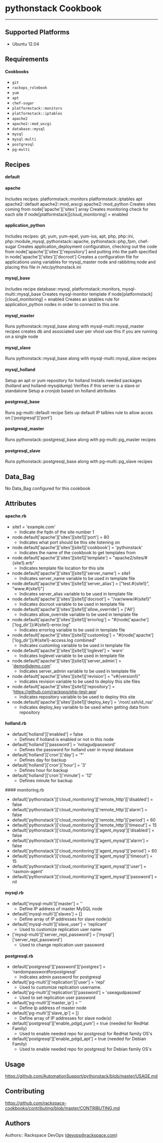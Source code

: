 # pythonstack Cookbook
-------------------------------

Supported Platforms
-------------------
* Ubuntu 12.04

Requirements
------------
#### Cookbooks
  
* `git` 
* `rackops_rolebook`  
* `yum`  
* `apt`  
* `chef-sugar`  
* `platformstack::monitors`  
* `platformstack::iptables`  
* `apache2`  
* `apache2::mod_wscgi`  
* `database::mysql`  
* `mysql`
* `mysql-multi`
* `postgresql`
* `pg-multi`  

Recipes
----------
#### default
#### apache
Includes recipes: platformstack::monitors platformstack::iptables apt apache2::default apache2::mod_wscgi apache2::mod_python
Creates sites coming from node['apache']['sites'] array
Creates monitoring check for each site if node[platformstack][cloud_monitoring] = enabled
#### application_python
Includes recipes: git, yum, yum-epel, yum-ius, apt, php, php::ini, php::module_mysql, pythonstack::apache, pythonstack::php_fpm, chef-sugar
Creates application_deployment configuration, checking out the code from node['apache']['sites']['repository'] and putting into the path specified in node['apache']['sites']['docroot']
Creates a configuration file for applications using variables for mysql_master node and rabbitmq node and placing this file in /etc/pythonstack.ini
#### mysql_base
Includes recipe database::mysql, platformstack::monitors, mysql-multi::mysql_base
Creates mysql-monitor template if node[platformstack][cloud_monitoring] = enabled
Creates an iptables rule for application_python nodes in order to connect to this one.
#### mysql_master
Runs pythonstack::mysql_base along with mysql-multi::mysql_master recipes
creates db and associated user per vhost
use this if you are running on a single node
#### mysql_slave
Runs pythonstack::mysql_base along with mysql-multi::mysql_slave recipes
#### mysql_holland
Setup an apt or yum repository for holland
Installs needed packages (holland and holland-mysqldump)
Verifies if this server is a slave or standalone
Setup a cronjob based on holland attributes
#### postgresql_base
Runs pg-multi::default recipe
Sets up default IP talbles rule to allow acces on ['postgresql']['port']
#### postgresql_master
Runs pythonstack::postgresql_base along with pg-multi::pg_master recipes
#### postgresql_slave
Runs pythonstack::postgresql_base along with pg-multi::pg_slave recipes

Data_Bag
----------

No Data_Bag configured for this cookbook


Attributes
----------

#### apache.rb
* site1 = 'example.com'
  * Indicate the fqdn of the site number 1
* node.default['apache']['sites'][site1]['port']         = 80
  * Indicates what port should be this site listening on
* node.default['apache']['sites'][site1]['cookbook']     = 'pythonstack'
  * Indicates the name of the cookbook to get templates from
* node.default['apache']['sites'][site1]['template']     = "apache2/sites/#{site1}.erb"
  * Indicates template file location for this site
* node.default['apache']['sites'][site1]['server_name']  = site1
  * Indicates server_name variable to be used in template file
* node.default['apache']['sites'][site1]['server_alias'] = ["test.#{site1}", "www.#{site1}"]
  * Indicates server_alias variable to be used in template file
* node.default['apache']['sites'][site1]['docroot']      = "/var/www/#{site1}"
  * Indicates docroot variable to be used in template file
* node.default['apache']['sites'][site1]['allow_override'] = ['All']
  * Indicates allow_override variable to be used in template file
* node.default['apache']['sites'][site1]['errorlog']     = "#{node['apache']['log_dir']}/#{site1}-error.log"
  * Indicates errorlog variable to be used in template file
* node.default['apache']['sites'][site1]['customlog']    = "#{node['apache']['log_dir']}/#{site1}-access.log combined"
  * Indicates customlog variable to be used in template file
* node.default['apache']['sites'][site1]['loglevel']     = 'warn'
  * Indicates loglevel variable to be used in template file
* node.default['apache']['sites'][site1]['server_admin'] = 'demo@demo.com'
  * Indicates server_admin variable to be used in template file
* node.default['apache']['sites'][site1]['revision'] = "v#{version1}"
  * Indicates revision variable to be used to deploy this site files
* node.default['apache']['sites'][site1]['repository'] = 'https://github.com/rackops/php-test-app'
  * Indicates repository variable to be used to deploy this site
* node.default['apache']['sites'][site1]['deploy_key'] = '/root/.ssh/id_rsa'
  * Indicates deploy_key variable to be used when getting data from repository

#### holland.rb

* default['holland']['enabled'] = false
  * Defines if holland is enabled or not in this node
* default['holland']['password'] = 'notagudpassword'
  * Defines the password for holland user in mysql database
* default['holland']['cron']['day'] = '*'
  * Defines day for backup
* default['holland']['cron']['hour'] = '3'
  * Defines hour for backup
* default['holland']['cron']['minute'] = '12'
  * Defines minute for backup

#### monitoring.rb

* default['pythonstack']['cloud_monitoring']['remote_http']['disabled'] = false
* default['pythonstack']['cloud_monitoring']['remote_http']['alarm'] = false
* default['pythonstack']['cloud_monitoring']['remote_http']['period'] = 60
* default['pythonstack']['cloud_monitoring']['remote_http']['timeout'] = 15
* default['pythonstack']['cloud_monitoring']['agent_mysql']['disabled'] = false
* default['pythonstack']['cloud_monitoring']['agent_mysql']['alarm'] = false
* default['pythonstack']['cloud_monitoring']['agent_mysql']['period'] = 60
* default['pythonstack']['cloud_monitoring']['agent_mysql']['timeout'] = 15
* default['pythonstack']['cloud_monitoring']['agent_mysql']['user'] = 'raxmon-agent'
* default['pythonstack']['cloud_monitoring']['agent_mysql']['password'] = nil

#### mysql.rb

* default['mysql-multi']['master'] = ''
  * Define IP address of master MySQL node
* default['mysql-multi']['slaves'] = []
  * Define array of IP addresses for slave node(s)
* default['mysql-multi']['slave_user'] = 'replicant'
  * Used to customize replication user name
* ['mysql-multi']['server_repl_password'] = ['mysql']['server_repl_password']
  * Used to change replication user password

#### postgresql.rb

* default['postgresql']['password']['postgres'] = 'randompasswordforpostgresql'
  * Indicates admin password for postgresql
* default['pg-multi']['replication']['user'] = 'repl'
  * Used to customize replication username. 
* default['pg-multi']['replication']['password'] = 'useagudpasswd'
  * Used to set replication user password
* default['pg-multi']['master_ip'] = ''
  * Define Ip address of master node
* default['pg-multi']['slave_ip'] = []
  * Define array of IP addresses for slave node(s)
* default['postgresql']['enable_pdgd_yum'] = true  (needed for RedHat Family)
  * Used to enable needed repo for postgresql for RedHat family OS's
* default['postgresql']['enable_pdgd_apt'] = true  (needed for Debian Family)
  * Used to enable needed repo for postgresql for Debian family OS's

Usage
-----

https://github.com/AutomationSupport/pythonstack/blob/master/USAGE.md


Contributing
------------

https://github.com/rackspace-cookbooks/contributing/blob/master/CONTRIBUTING.md


Authors
-------
Authors:: Rackspace DevOps (devops@rackspace.com)

